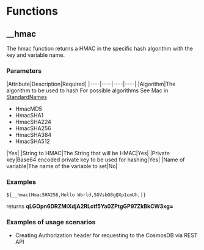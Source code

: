 # Functions

## __hmac

The hmac function returns a HMAC in the specific hash algorithm with the key and variable name.

### Parameters

|Attribute|Description|Required|
|----|----|----|----|
|Algorithm|The algorithm to be used to hash For possible algorithms See Mac in [StandardNames](https://docs.oracle.com/javase/8/docs/technotes/guides/security/StandardNames.html#Mac)  <ul><li>HmacMD5</li><li>HmacSHA1</li><li>HmacSHA224</li><li>HmacSHA256</li><li>HmacSHA384</li><li>HmacSHA512</li></ul>|Yes|
|String to HMAC|The String that will be HMAC|Yes|
|Private key|Base64 encoded private key to be used for hashing|Yes|
|Name of variable|The name of the variable to set|No|

### Examples

```text
${__hmac(HmacSHA256,Hello World,SGVsbG8gQXp1cmUh,)}
```

returns **qLGOpn6DRZMiXdjA2RLctf5Ya0ZPtgGP97ZkBkCW3xg=**

### Examples of usage scenarios

- Creating Authorization header for requesting to the CosmosDB via REST API  
    <!--use case: <https://blog.pnop.co.jp/jmeter-azure-cosmosdb_en/>-->
